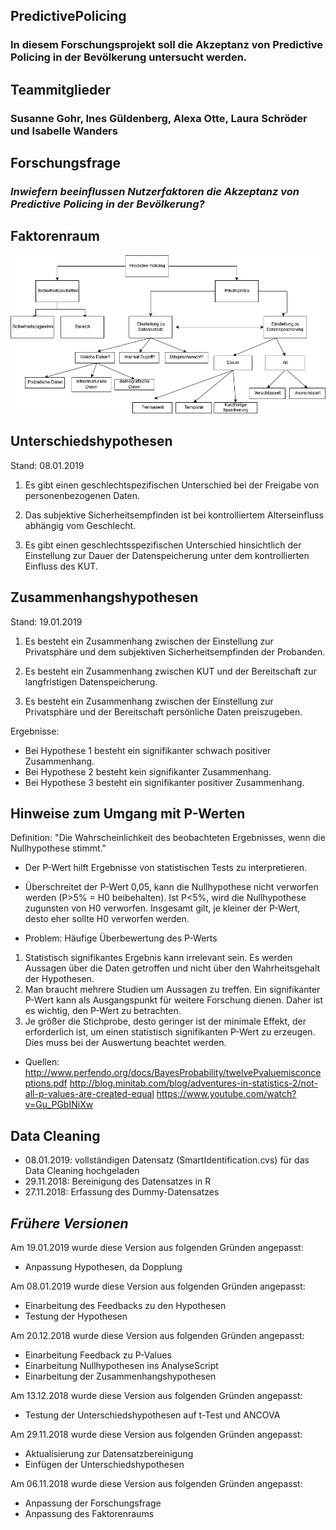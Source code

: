 ## PredictivePolicing
### In diesem Forschungsprojekt soll die Akzeptanz von Predictive Policing in der Bevölkerung untersucht werden.

## Teammitglieder
### Susanne Gohr, Ines Güldenberg, Alexa Otte, Laura Schröder und Isabelle Wanders

## Forschungsfrage
### _Inwiefern beeinflussen Nutzerfaktoren die Akzeptanz von Predictive Policing in der Bevölkerung?_

## Faktorenraum

![tooltip](images/Faktorenraum_PredictivePolicing.png)


## Unterschiedshypothesen
Stand: 08.01.2019

1. Es gibt einen geschlechtspezifischen Unterschied bei der Freigabe von personenbezogenen Daten.

2. Das subjektive Sicherheitsempfinden ist bei kontrolliertem Alterseinfluss abhängig vom Geschlecht.

3. Es gibt einen geschlechtsspezifischen Unterschied hinsichtlich der Einstellung zur Dauer der Datenspeicherung unter dem kontrollierten Einfluss des KUT.

## Zusammenhangshypothesen
Stand: 19.01.2019

1. Es besteht ein Zusammenhang zwischen der Einstellung zur Privatsphäre und dem subjektiven Sicherheitsempfinden der Probanden.

2. Es besteht ein Zusammenhang zwischen KUT und der Bereitschaft zur langfristigen Datenspeicherung.

3. Es besteht ein Zusammenhang zwischen der Einstellung zur Privatsphäre und der Bereitschaft persönliche Daten preiszugeben.

Ergebnisse:
- Bei Hypothese 1 besteht ein signifikanter schwach positiver Zusammenhang.
- Bei Hypothese 2 besteht kein signifikanter Zusammenhang.
- Bei Hypothese 3 besteht ein signifikanter positiver Zusammenhang.



## Hinweise zum Umgang mit P-Werten

Definition: "Die Wahrscheinlichkeit des beobachteten Ergebnisses, wenn die Nullhypothese stimmt."
- Der P-Wert hilft Ergebnisse von statistischen Tests zu interpretieren.
- Überschreitet der P-Wert 0,05, kann die Nullhypothese nicht verworfen werden (P>5% = H0 beibehalten). Ist P<5%, wird die Nullhypothese zugunsten von H0 verworfen. Insgesamt gilt, je kleiner der P-Wert, desto eher sollte H0 verworfen werden.

- Problem: Häufige Überbewertung des P-Werts
1. Statistisch signifikantes Ergebnis kann irrelevant sein. Es werden Aussagen über die Daten getroffen und nicht über den Wahrheitsgehalt der Hypothesen.
2. Man braucht mehrere Studien um Aussagen zu treffen. Ein signifikanter P-Wert kann als Ausgangspunkt für weitere Forschung dienen. Daher ist es wichtig, den P-Wert zu betrachten.
3. Je größer die  Stichprobe, desto geringer ist der minimale Effekt, der erforderlich ist, um einen statistisch signifikanten P-Wert zu erzeugen. Dies muss bei der Auswertung beachtet werden.

- Quellen: http://www.perfendo.org/docs/BayesProbability/twelvePvaluemisconceptions.pdf
           http://blog.minitab.com/blog/adventures-in-statistics-2/not-all-p-values-are-created-equal
           https://www.youtube.com/watch?v=Gu_PGbINiXw

## Data Cleaning
- 08.01.2019: vollständigen Datensatz (SmartIdentification.cvs) für das Data Cleaning hochgeladen
- 29.11.2018: Bereinigung des Datensatzes in R
- 27.11.2018: Erfassung des Dummy-Datensatzes

## _Frühere Versionen_

Am 19.01.2019 wurde diese Version aus folgenden Gründen angepasst:
- Anpassung Hypothesen, da Dopplung

Am 08.01.2019 wurde diese Version aus folgenden Gründen angepasst:
- Einarbeitung des Feedbacks zu den Hypothesen
- Testung der Hypothesen

Am 20.12.2018 wurde diese Version aus folgenden Gründen angepasst:
- Einarbeitung Feedback zu P-Values
- Einarbeitung Nullhypothesen ins AnalyseScript
- Einarbeitung der Zusammenhangshypothesen

Am 13.12.2018 wurde diese Version aus folgenden Gründen angepasst:
- Testung der Unterschiedshypothesen auf t-Test und ANCOVA

Am 29.11.2018 wurde diese Version aus folgenden Gründen angepasst:
- Aktualisierung zur Datensatzbereinigung
- Einfügen der Unterschiedshypothesen

Am 06.11.2018 wurde diese Version aus folgenden Gründen angepasst:
- Anpassung der Forschungsfrage
- Anpassung des Faktorenraums

